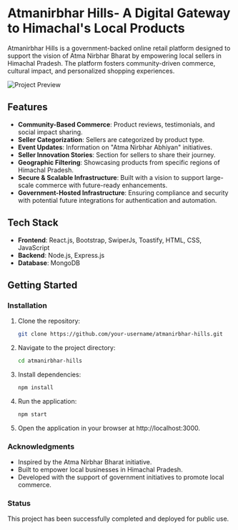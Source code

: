 # Atmanirbhar Hills- A Digital Gateway to Himachal's Local Products

Atmanirbhar Hills is a government-backed online retail platform designed to support the vision of Atma Nirbhar Bharat by empowering local sellers in Himachal Pradesh. The platform fosters community-driven commerce, cultural impact, and personalized shopping experiences.

![Project Preview](Preview.jpg)

## Features

- **Community-Based Commerce**: Product reviews, testimonials, and social impact sharing.
- **Seller Categorization**: Sellers are categorized by product type.
- **Event Updates**: Information on "Atma Nirbhar Abhiyan" initiatives.
- **Seller Innovation Stories**: Section for sellers to share their journey.
- **Geographic Filtering**: Showcasing products from specific regions of Himachal Pradesh.
- **Secure & Scalable Infrastructure**: Built with a vision to support large-scale commerce with future-ready enhancements.
- **Government-Hosted Infrastructure**: Ensuring compliance and security with potential future integrations for authentication and automation.

## Tech Stack

- **Frontend**: React.js, Bootstrap, SwiperJs, Toastify, HTML, CSS, JavaScript
- **Backend**: Node.js, Express.js
- **Database**: MongoDB

## Getting Started

### Installation

1. Clone the repository:
   ```bash
   git clone https://github.com/your-username/atmanirbhar-hills.git
2. Navigate to the project directory:
   ```bash
   cd atmanirbhar-hills
3. Install dependencies:
   ```bash
   npm install
4. Run the application:
   ```bash
   npm start
5. Open the application in your browser at http://localhost:3000.

### Acknowledgments
- Inspired by the Atma Nirbhar Bharat initiative.
- Built to empower local businesses in Himachal Pradesh.
- Developed with the support of government initiatives to promote local commerce.

### Status
This project has been successfully completed and deployed for public use.
